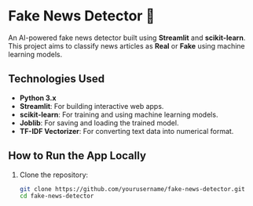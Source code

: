 # Fake News Detector 📰

An AI-powered fake news detector built using **Streamlit** and **scikit-learn**. This project aims to classify news articles as **Real** or **Fake** using machine learning models.

##  Technologies Used

- **Python 3.x**
- **Streamlit**: For building interactive web apps.
- **scikit-learn**: For training and using machine learning models.
- **Joblib**: For saving and loading the trained model.
- **TF-IDF Vectorizer**: For converting text data into numerical format.

## How to Run the App Locally

1. Clone the repository:
   ```bash
   git clone https://github.com/yourusername/fake-news-detector.git
   cd fake-news-detector
